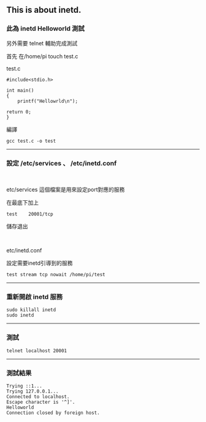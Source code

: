 This is about inetd.
--------
### 此為 inetd Helloworld 測試

另外需要 telnet 輔助完成測試

首先 在/home/pi touch test.c 

test.c 
```
#include<stdio.h>

int main()
{  
    printf("Hellowrld\n");

return 0;
}
```

編譯
```
gcc test.c -o test
```
---------
### 設定 /etc/services 、 /etc/inetd.conf

&ensp;

etc/services 這個檔案是用來設定port對應的服務

在最底下加上 
```
test    20001/tcp
```
儲存退出

&emsp;

etc/inetd.conf


設定需要inetd引導到的服務
```
test stream tcp nowait /home/pi/test
```
---------
### 重新開啟 inetd 服務

```
sudo killall inetd
sudo inetd
```
---------
### 測試
```
telnet localhost 20001
```
---------
### 測試結果
```
Trying ::1...
Trying 127.0.0.1...
Connected to localhost.
Escape character is '^]'.
Helloworld
Connection closed by foreign host.
```
